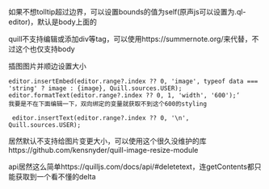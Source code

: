 如果不想tolltip超过边界，可以设置bounds的值为self(原声js可以设置为.ql-editor)，默认是body上面的


quill不支持编辑或添加div等tag，可以使用https://summernote.org/来代替，不过这个也仅支持body



插图图片并顺边设置大小

```
editor.insertEmbed(editor.range?.index ?? 0, 'image', typeof data === 'string' ? image : {image}, Quill.sources.USER);
editor.formatText(editor.range?.index ?? 0, 1, 'width', '600');‘
我要是不在下面编辑一下，双向绑定的变量就获取不到这个600的styling

 editor.insertText(editor.range?.index ?? 0, '\n', Quill.sources.USER);
```

居然默认不支持给图片变更大小，可以使用这个很久没维护的库https://github.com/kensnyder/quill-image-resize-module





api居然这么简单https://quilljs.com/docs/api/#deletetext，连getContents都只能获取到一个看不懂的delta
